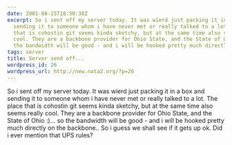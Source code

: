 ```yaml
---
date: 2001-08-15T18:50:38Z
excerpt: So i sent off my server today. It was wierd just packing it in a box and
  sending it to someone whom i have never met or really talked to a lot. The place
  that is cohostin git seems kinda sketchy, but at the same time also seems really
  cool. They are a backbone provider for Ohio State, and the State of Ohio :)... so
  the bandwidth will be good - and i will be hooked pretty much directly on the back...
tags: server
title: Server send off...
wordpress_id: 26
wordpress_url: http://new.nata2.org/?p=26
---
```


So i sent off my server today. It was wierd just packing it in a box and sending it to someone whom i have never met or really talked to a lot. The place that is cohostin git seems kinda sketchy, but at the same time also seems really cool. They are a backbone provider for Ohio State, and the State of Ohio :)... so the bandwidth will be good - and i will be hooked pretty much directly on the backbone.. So i guess we shall see if it gets up ok. Did i ever mention that UPS rules?
